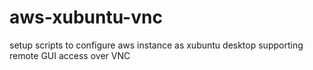 # aws-xubuntu-vnc
setup scripts to configure aws instance as xubuntu desktop supporting remote GUI access over VNC
